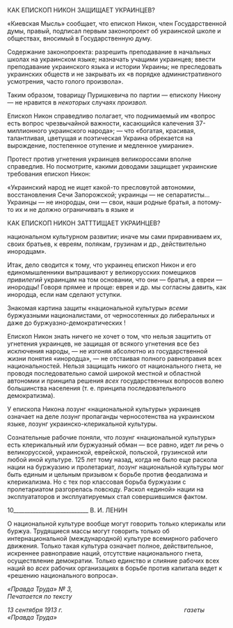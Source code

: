 КАК ЕПИСКОП НИКОН ЗАЩИЩАЕТ УКРАИНЦЕВ?

«Киевская Мысль» сообщает, что епископ Никон, член Государственной думы, пра­вый, подписал первым законопроект об украинской школе и обществах, вносимый в Государственную думу.

Содержание законопроекта: разрешить преподавание в начальных школах на укра­инском языке; назначать учащими украинцев; ввести преподавание украинского языка и истории Украины; не преследовать украинских обществ и не закрывать их «в порядке административного усмотрения, часто голого произвола».

Таким образом, товарищу Пуришкевича по партии — епископу Никону — не нра­вится в _некоторых_ случаях _произвол._

Епископ Никон справедливо полагает, что поднимаемый им «вопрос есть вопрос чрезвычайной важности, касающийся калечения 37-миллионного украинского народа»; — что «богатая, красивая, талантливая, цветущая и поэтическая Украина обрекается на вырождение, постепенное отупение и медленное умирание».

Протест против угнетения украинцев великороссами вполне справедлив. Но посмот­рите, какими доводами защищает украинские требования епископ Никон:

«Украинский народ не ищет какой-то пресловутой автономии, восстановления Сечи Запорожской; украинцы — не сепаратисты... Украинцы — не инородцы, они — свои, наши родные братья, а потому-то их и не должно ограничивать в языке и

  

КАК ЕПИСКОП НИКОН ЗАТТТИЩАЕТ УКРАИНЦЕВ?

национальном культурном развитии; иначе мы сами приравниваем их, своих братьев, к евреям, полякам, грузинам и др., действительно инородцам».

Итак, дело сводится к тому, что украинец епископ Никон и его единомышленники выпрашивают у великорусских помещиков _привилегий_ украинцам на том основании, что они — братья, а евреи — инородцы! Говоря прямее и проще: еврея и др. мы со­гласны давить, как инородца, если нам сделают уступки.

Знакомая картина защиты «национальной культуры» _всеми_ буржуазными национа­листами, от черносотенных до либеральных и даже до буржуазно-демократических !

Епископ Никон знать ничего не хочет о том, что нельзя защитить от угнетения укра­инцев, не защищая от всякого угнетения все без исключения народы, — не изгоняя аб­солютно из государственной жизни понятия «инородца», — не отстаивая полного рав­ноправия всех национальностей. Нельзя защищать никого от национального гнета, не проводя последовательно самой широкой местной и областной автономии и принципа решения _всех_ государственных вопросов волею большинства населения (т. е. принципа последовательного демократизма).

У епископа Никона лозунг «национальной культуры» украинцев означает на деле лозунг пропаганды черносотенства на украинском языке, лозунг украинско-клерикальной культуры.

Сознательные рабочие поняли, что лозунг «национальной культуры» есть клери­кальный или буржуазный обман — все равно, идет ли речь о великорусской, украин­ской, еврейской, польской, грузинской или любой иной культуре. 125 лет тому назад, когда не было еще раскола нации на буржуазию и пролетариат, лозунг национальной культуры мог быть единым и цельным призывом к борьбе против феодализма и клери­кализма. Но с тех пор классовая борьба буржуазии с пролетариатом разгорелась по­всюду. Раскол «единой» нации на эксплуататоров и эксплуатируемых стал совершив­шимся фактом.

  

10___________________________ В. И. ЛЕНИН

О национальной культуре вообще могут говорить только клерикалы или буржуа. Трудящиеся массы могут говорить только об интернациональной (международной) культуре всемирного рабочего движения. Только такая культура означает полное, дей­ствительное, искреннее равноправие наций, отсутствие национального гнета, осущест­вление демократии. Только единство и слияние рабочих всех наций во _всех_ рабочих ор­ганизациях в борьбе против капитала ведет к «решению национального вопроса».

_«Правда Труда» № 3,                                                                      Печатается по тексту_

_13 сентября 1913 г.                                                                       газеты «Правда Труда»_